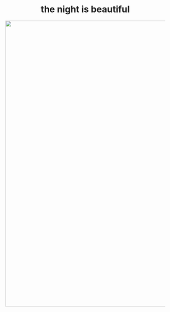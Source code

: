 
<h1 align="center">the night is beautiful</h2>
<div align="center">
  <p><img width="900" src="_assets/kohaku.gif"></p>
  <!--<p><img width="900" src="https://www.icegif.com/wp-content/uploads/icegif-2930.gif"></p>-->
  <!--<p><img width="900" src="https://media1.tenor.com/images/aa1ffffcc9fbb3742b719f84f48dc618/tenor.gif?itemid=9490271"></p>-->
  <!--<p><img width="900" src="https://giffiles.alphacoders.com/188/188563.gif"></p>-->
  <!--<p><img width="900" src="https://38.media.tumblr.com/4e80ff8ba150e9c47a7d047f388bc83e/tumblr_ndphmfAODn1qghl49o1_500.gif"></p>-->
</div>

